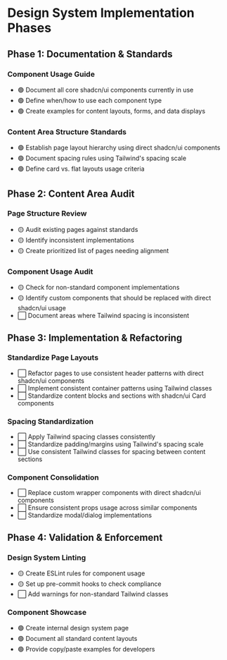 # Design System Implementation Phases

## Phase 1: Documentation & Standards

### Component Usage Guide

- 🟢 Document all core shadcn/ui components currently in use
- 🟢 Define when/how to use each component type
- 🟢 Create examples for content layouts, forms, and data displays

### Content Area Structure Standards

- 🟢 Establish page layout hierarchy using direct shadcn/ui components
- 🟢 Document spacing rules using Tailwind's spacing scale
- 🟢 Define card vs. flat layouts usage criteria

## Phase 2: Content Area Audit

### Page Structure Review

- 🟡 Audit existing pages against standards
- 🟡 Identify inconsistent implementations
- 🟡 Create prioritized list of pages needing alignment

### Component Usage Audit

- 🟡 Check for non-standard component implementations
- 🟡 Identify custom components that should be replaced with direct shadcn/ui usage
- ⬜️ Document areas where Tailwind spacing is inconsistent

## Phase 3: Implementation & Refactoring

### Standardize Page Layouts

- ⬜️ Refactor pages to use consistent header patterns with direct shadcn/ui components
- ⬜️ Implement consistent container patterns using Tailwind classes
- ⬜️ Standardize content blocks and sections with shadcn/ui Card components

### Spacing Standardization

- ⬜️ Apply Tailwind spacing classes consistently
- ⬜️ Standardize padding/margins using Tailwind's spacing scale
- ⬜️ Use consistent Tailwind classes for spacing between content sections

### Component Consolidation

- ⬜️ Replace custom wrapper components with direct shadcn/ui components
- ⬜️ Ensure consistent props usage across similar components
- ⬜️ Standardize modal/dialog implementations

## Phase 4: Validation & Enforcement

### Design System Linting

- 🟡 Create ESLint rules for component usage
- 🟡 Set up pre-commit hooks to check compliance
- ⬜️ Add warnings for non-standard Tailwind classes

### Component Showcase

- 🟢 Create internal design system page
- 🟢 Document all standard content layouts
- 🟢 Provide copy/paste examples for developers
